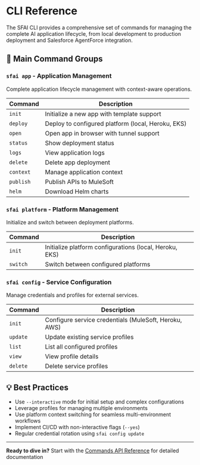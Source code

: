 # CLI Reference

The SFAI CLI provides a comprehensive set of commands for managing the complete AI application lifecycle, from local development to production deployment and Salesforce AgentForce integration.

## 🚀 Main Command Groups

### `sfai app` - Application Management
Complete application lifecycle management with context-aware operations.

| Command | Description |
|---------|-------------|
| `init` | Initialize a new app with template support |
| `deploy` | Deploy to configured platform (local, Heroku, EKS) |
| `open` | Open app in browser with tunnel support |
| `status` | Show deployment status |
| `logs` | View application logs |
| `delete` | Delete app deployment |
| `context` | Manage application context |
| `publish` | Publish APIs to MuleSoft |
| `helm` | Download Helm charts |

### `sfai platform` - Platform Management
Initialize and switch between deployment platforms.

| Command | Description |
|---------|-------------|
| `init` | Initialize platform configurations (local, Heroku, EKS) |
| `switch` | Switch between configured platforms |

### `sfai config` - Service Configuration
Manage credentials and profiles for external services.

| Command | Description |
|---------|-------------|
| `init` | Configure service credentials (MuleSoft, Heroku, AWS) |
| `update` | Update existing service profiles |
| `list` | List all configured profiles |
| `view` | View profile details |
| `delete` | Delete service profiles |

## 💡 Best Practices

- Use `--interactive` mode for initial setup and complex configurations
- Leverage profiles for managing multiple environments
- Use platform context switching for seamless multi-environment workflows
- Implement CI/CD with non-interactive flags (`--yes`)
- Regular credential rotation using `sfai config update`

---

**Ready to dive in?** Start with the [Commands API Reference](commands.md) for detailed documentation
